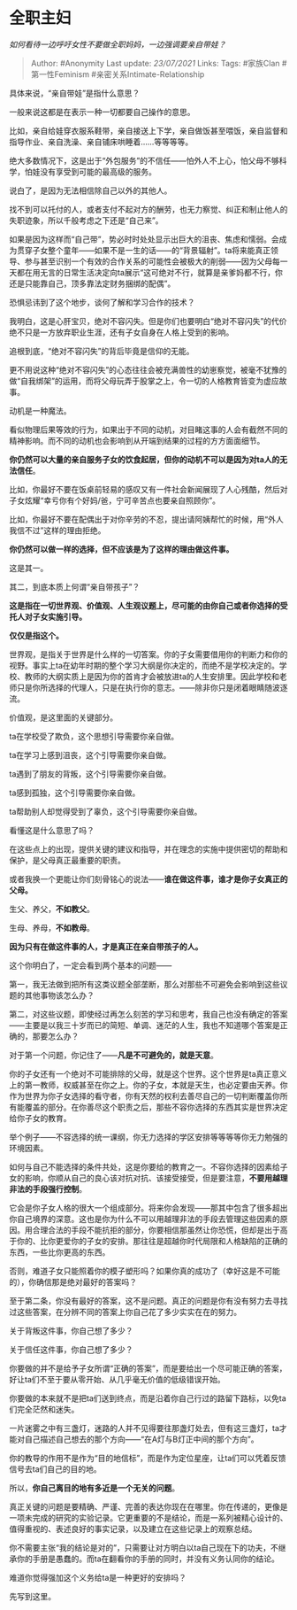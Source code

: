 # 全职主妇
*如何看待一边呼吁女性不要做全职妈妈，一边强调要亲自带娃？*

> Author: #Anonymity
Last update: *23/07/2021* 
Links:
Tags:  #家族Clan #第一性Feminism #亲密关系Intimate-Relationship 

具体来说，“亲自带娃”是指什么意思？

一般来说这都是在表示一种一切都要自己操作的意思。

比如，亲自给娃穿衣服系鞋带，亲自接送上下学，亲自做饭甚至喂饭，亲自监督和指导作业、亲自洗澡、亲自铺床哄睡着……等等等等。

绝大多数情况下，这是出于“外包服务”的不信任——怕外人不上心，怕父母不够科学，怕娃没有享受到可能的最高级的服务。

说白了，是因为无法相信除自己以外的其他人。

找不到可以托付的人，或者支付不起对方的酬劳，也无力察觉、纠正和制止他人的失职迹象，所以千般考虑之下还是“自己来”。

如果是因为这样而“自己带”，势必时时处处显示出巨大的沮丧、焦虑和懦弱。会成为贯穿子女整个童年——如果不是一生的话——的“背景辐射”。ta将来能真正领导、参与甚至识别一个有效的合作关系的可能性会被极大的削弱——因为父母每一天都在用无言的日常生活决定向ta展示“这可绝对不行，就算是亲爹妈都不行，你还是只能靠自己，顶多靠法定财务捆绑的配偶”。

恐惧忌讳到了这个地步，谈何了解和学习合作的技术？

我明白，这是心肝宝贝，绝对不容闪失。但是你们也要明白“绝对不容闪失”的代价绝不只是一方放弃职业生涯，还有子女自身在人格上受到的影响。

追根到底，“绝对不容闪失”的背后毕竟是信仰的无能。

更不用说这种“绝对不容闪失”的心态往往会被充满兽性的幼崽察觉，被毫不犹豫的做“自我绑架”的运用，而将父母玩弄于股掌之上，令一切的人格教育皆变为虚应故事。

动机是一种魔法。

看似物理后果等效的行为，如果出于不同的动机，对目睹这事的人会有截然不同的精神影响。而不同的动机也会影响到从开端到结果的过程的方方面面细节。

**你仍然可以大量的亲自服务子女的饮食起居，但你的动机不可以是因为对ta人的无法信任**。

比如，你最好不要在饭桌前轻易的感叹又有一件社会新闻展现了人心残酷，然后对子女炫耀“幸亏你有个好妈/爸，宁可辛苦点也要亲自照顾你”。

比如，你最好不要在配偶出于对你辛劳的不忍，提出请阿姨帮忙的时候，用“外人我信不过”这样的理由拒绝。

**你仍然可以做一样的选择，但不应该是为了这样的理由做这件事。**

这是其一。

  


其二，到底本质上何谓“亲自带孩子”？

**这是指在一切世界观、价值观、人生观议题上，尽可能的由你自己或者你选择的受托人对子女实施引导。**

**仅仅是指这个。**

世界观，是指关于世界是什么样的一切答案。你的子女需要借用你的判断力和你的视野。事实上ta在幼年时期的整个学习大纲是你决定的，而绝不是学校决定的。学校、教师的大纲实质上是因为你的首肯才会被放进ta的人生安排里。因此学校和老师只是你所选择的代理人，只是在执行你的意志。——除非你只是闭着眼睛随波逐流。

价值观，是这里面的关键部分。

ta在学校受了欺负，这个思想引导需要你亲自做。

ta在学习上感到沮丧，这个引导需要你亲自做。

ta遇到了朋友的背叛，这个引导需要你亲自做。

ta感到孤独，这个引导需要你亲自做。

ta帮助别人却觉得受到了辜负，这个引导需要你亲自做。

看懂这是什么意思了吗？

在这些点上的出现，提供关键的建议和指导，并在理念的实施中提供密切的帮助和保护，是父母真正最重要的职责。

或者我换一个更能让你们刻骨铭心的说法——**谁在做这件事，谁才是你子女真正的父母。**

生父、养父，**不如教父**。

生母、养母，**不如教母**。

**因为只有在做这件事的人，才是真正在亲自带孩子的人。**

这个你明白了，一定会看到两个基本的问题——

第一，我无法做到把所有这类议题全部垄断，那么对那些不可避免会影响到这些议题的其他事物该怎么办？

第二，对这些议题，即使经过再怎么刻苦的学习和思考，我自己也没有确定的答案——主要是以我三十岁而已的简短、单调、迷茫的人生，我也不知道哪个答案是正确的，那要怎么办？

对于第一个问题，你记住了——**凡是不可避免的，就是天意**。

你的子女还有一个绝对不可能排除的父母，就是这个世界。这个世界是ta真正意义上的第一教师，权威甚至在你之上。你的子女，本就是天生，也必定要由天养。你作为世界为你子女选择的看守者，你有天然的权利去善尽自己的一切判断覆盖你所有能覆盖的部分。在你善尽这个职责之后，那些不容你选择的东西其实是世界决定给你子女的教育。

举个例子——不容选择的统一课纲，你无力选择的学区安排等等等等你无力勉强的环境因素。

如何与自己不能选择的条件共处，这是你要给的教育之一。不容你选择的因素给子女的影响，你顺从自己的良心该对抗对抗、该接受接受，但是要注意，**不要用越理非法的手段强行控制**。

它会是你子女人格的很大一个组成部分。将来你会发现——那其中包含了很多超出你自己境界的深意。这也是你为什么不可以用越理非法的手段去管理这些因素的原因。用合理合法的手段不能抗拒的部分，你要相信那虽然让你恐慌，但却是出于高于你的、比你更爱你的子女的安排。那往往是超越你时代局限和人格缺陷的正确的东西，一些比你更高的东西。

否则，难道子女只能照着你的模子塑形吗？如果你真的成功了（幸好这是不可能的），你确信那是绝对最好的答案吗？

至于第二条，你没有最好的答案，这不是问题。真正的问题是你有没有努力去寻找过这些答案，在分辨不同的答案上你自己花了多少实实在在的努力。

关于背叛这件事，你自己想了多少？

关于信任这件事，你自己想了多少？

你要做的并不是给予子女所谓“正确的答案”，而是要给出一个尽可能正确的答案，好让ta们不至于要从零开始、从几乎毫无价值的低级错误开始。

你要做的本来就不是把ta们送到终点，而是沿着你自己行过的路留下路标，以免ta们完全茫然和迷失。

一片迷雾之中有三盏灯，迷路的人并不见得要往那盏灯处去，但有这三盏灯，ta才能对自己描述自己想去的那个方向——“在A灯与B灯正中间的那个方向”。

你的教导的作用不是作为“目的地信标”，而是作为定位星座，让ta们可以凭着反馈信号去ta们自己的目的地。

所以，**你自己离目的地有多近是一个无关的问题**。

真正关键的问题是要精确、严谨、完善的表达你现在在哪里。你在传递的，更像是一项未完成的研究的实验记录。它更重要的不是结论，而是一系列被精心设计的、值得重视的、表述良好的事实记录，以及建立在这些记录上的观察总结。

你不需要主张“我的结论是对的”，只需要让对方明白以ta自己现在下的功夫，不继承你的手册是愚蠢的。而ta在翻看你的手册的同时，并没有义务认同你的结论。

难道你觉得强加这个义务给ta是一种更好的安排吗？

先写到这里。




